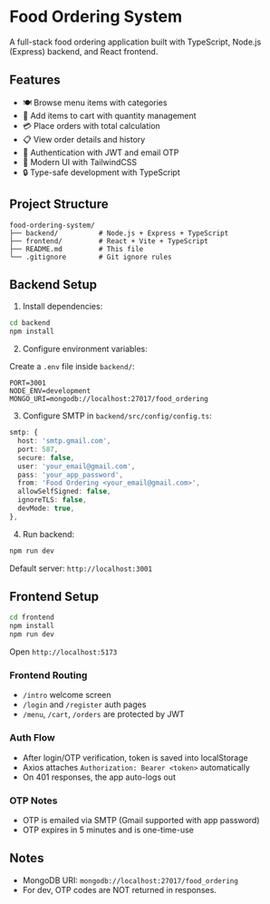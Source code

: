 
# Food Ordering System

A full-stack food ordering application built with TypeScript, Node.js (Express) backend, and React frontend.

## Features

- 🍽️ Browse menu items with categories
- 🛒 Add items to cart with quantity management
- 💳 Place orders with total calculation
- 📋 View order details and history
- 🔐 Authentication with JWT and email OTP
- 🎨 Modern UI with TailwindCSS
- 🔒 Type-safe development with TypeScript

## Project Structure

```
food-ordering-system/
├── backend/          # Node.js + Express + TypeScript
├── frontend/         # React + Vite + TypeScript
├── README.md         # This file
└── .gitignore        # Git ignore rules
```

## Backend Setup

1. Install dependencies:

```sh
cd backend
npm install
```

2. Configure environment variables:

Create a `.env` file inside `backend/`:

```env
PORT=3001
NODE_ENV=development
MONGO_URI=mongodb://localhost:27017/food_ordering
```

3. Configure SMTP in `backend/src/config/config.ts`:

```ts
smtp: {
  host: 'smtp.gmail.com',
  port: 587,
  secure: false,
  user: 'your_email@gmail.com',
  pass: 'your_app_password',
  from: 'Food Ordering <your_email@gmail.com>',
  allowSelfSigned: false,
  ignoreTLS: false,
  devMode: true,
},
```

4. Run backend:

```sh
npm run dev
```

Default server: `http://localhost:3001`

## Frontend Setup

```sh
cd frontend
npm install
npm run dev
```

Open `http://localhost:5173`

### Frontend Routing

- `/intro` welcome screen
- `/login` and `/register` auth pages
- `/menu`, `/cart`, `/orders` are protected by JWT

### Auth Flow

- After login/OTP verification, token is saved into localStorage
- Axios attaches `Authorization: Bearer <token>` automatically
- On 401 responses, the app auto-logs out

### OTP Notes

- OTP is emailed via SMTP (Gmail supported with app password)
- OTP expires in 5 minutes and is one-time-use

## Notes

- MongoDB URI: `mongodb://localhost:27017/food_ordering`
- For dev, OTP codes are NOT returned in responses.
